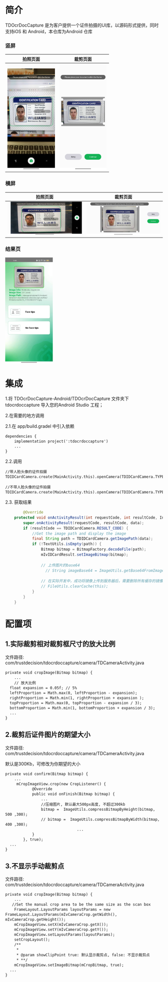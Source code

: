 # 简介

TDOcrDocCapture 是为客户提供一个证件拍摄的UI库，以源码形式提供，同时支持iOS 和 Android，本仓库为Android 仓库

### 竖屏

| 拍照页面 | 裁剪页面 |
| -------- | -------- |
|  <img src="./docs/images/td_demo_portrait.jpg" style="zoom:33%;" />  |   <img src="./docs/images/td_demo_result_portrait.jpg" style="zoom:33%;" />|

### 横屏

| 拍照页面 | 裁剪页面 |
| -------- | -------- |
|  <img src="./docs/images/td_demo_landscape.jpg" style="zoom:33%;" />  |   <img src="./docs/images/td_demo_result_landscape.jpg" style="zoom:33%;" />|

### 结果页

<img src="./docs/images/td_demo_main.jpg" style="zoom:33%;" />


# 集成

1.将 TDOcrDocCapture-Android/TDOcrDocCapture 文件夹下 tdocrdoccapture 导入您的Android Studio 工程；

2.在需要的地方调用

2.1.在 app/build.gradel 中引入依赖

```
dependencies {
    implementation project(':tdocrdoccapture')
    ...
}
```

2.2.调用

```
//带人脸头像的证件拍摄
TDIDCardCamera.create(MainActivity.this).openCamera(TDIDCardCamera.TYPE_IDCARD_NO_FACE_TIPS);

//不带人脸头像的证件拍摄
TDIDCardCamera.create(MainActivity.this).openCamera(TDIDCardCamera.TYPE_IDCARD_FACE_TIPS);

```

2.3. 获取结果

```java
		@Override
    protected void onActivityResult(int requestCode, int resultCode, Intent data) {
        super.onActivityResult(requestCode, resultCode, data);
        if (resultCode == TDIDCardCamera.RESULT_CODE) {
            //Get the image path and display the image
            final String path = TDIDCardCamera.getImagePath(data);
            if (!TextUtils.isEmpty(path)) {
                Bitmap bitmap = BitmapFactory.decodeFile(path);
                mIvIDCardResult.setImageBitmap(bitmap);

                // 上传图片的base64
	              // String imageBase64 = ImageUtils.getBase64FromImagePath(path);

                // 在实际开发中，成功将镜像上传到服务器后，需要删除所有缓存的镜像。只需调用以下方法:
                // FileUtils.clearCache(this);
            }
        }
    }
```



# 配置项

## 1.实际裁剪相对裁剪框尺寸的放大比例

文件路径: com/trustdecision/tdocrdoccapture/camera/TDCameraActivity.java

```
private void cropImage(Bitmap bitmap) {
	...
	// 放大比例
  float expansion = 0.05f; // 5%
  leftProportion = Math.max(0, leftProportion - expansion);
  rightProportion = Math.min(1, rightProportion + expansion );
  topProportion = Math.max(0, topProportion - expansion / 3);      
  bottomProportion = Math.min(1, bottomProportion + expansion / 3);
  ...
}
```


## 2.裁剪后证件图片的期望大小

文件路径: com/trustdecision/tdocrdoccapture/camera/TDCameraActivity.java

默认是300Kb，可修改为你期望的大小

```
private void confirm(Bitmap bitmap) {
	...
	 mCropImageView.crop(new CropListener() {
            @Override
            public void onFinish(Bitmap bitmap) {
                ...
                //压缩图片, 默认最大500px高度, 不超过300kb
                bitmap =  ImageUtils.compressBitmapByHeight(bitmap, 500 ,300);
                // bitmap =  ImageUtils.compressBitmapByWidth(bitmap, 400 ,300);
								...
            }
        }, true);
  ...
}
```

## 3.不显示手动裁剪点

文件路径: com/trustdecision/tdocrdoccapture/camera/TDCameraActivity.java

```
private void cropImage(Bitmap bitmap) {
	...
   //Set the manual crop area to be the same size as the scan box
    FrameLayout.LayoutParams layoutParams = new FrameLayout.LayoutParams(mIvCameraCrop.getWidth(), mIvCameraCrop.getHeight());
    mCropImageView.setX(mIvCameraCrop.getX());
    mCropImageView.setY(mIvCameraCrop.getY());
    mCropImageView.setLayoutParams(layoutParams);
    setCropLayout();
    /**
     *
     * @param showClipPoint true: 默认显示裁剪点, false: 不显示裁剪点
     * **/
    mCropImageView.setImageBitmap(mCropBitmap, true);
  ...
}
```

